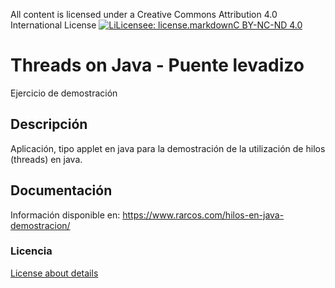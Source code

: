 All content is licensed under a Creative Commons Attribution 4.0 International License
[![LiLicensee: license.markdownC BY-NC-ND 4.0](https://licensebuttons.net/l/by-nc-nd/4.0/80x15.png)](https://creativecommons.org/licenses/by-nc-nd/4.0/)
 
# Threads on Java - Puente levadizo
Ejercicio de demostración
 
## Descripción
Aplicación, tipo applet en java para la demostración de la utilización de hilos (threads) en java. 
 
## Documentación 
Información disponible en: https://www.rarcos.com/hilos-en-java-demostracion/

### Licencia
[License about details](https://github.com/rubenarcos2/java-hilos-puente-levadizo/blob/master/license.md)
